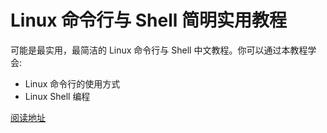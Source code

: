 # Linux 命令行与 Shell 简明实用教程

可能是最实用，最简洁的 Linux 命令行与 Shell 中文教程。你可以通过本教程学会:

- Linux 命令行的使用方式
- Linux Shell 编程

[阅读地址](https://kagarinokiriestudio.github.io/ArchLinuxTutorial/#/)
